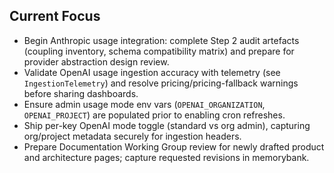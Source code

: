 ## Current Focus
- Begin Anthropic usage integration: complete Step 2 audit artefacts (coupling inventory, schema compatibility matrix) and prepare for provider abstraction design review.
- Validate OpenAI usage ingestion accuracy with telemetry (see `IngestionTelemetry`) and resolve pricing/pricing-fallback warnings before sharing dashboards.
- Ensure admin usage mode env vars (`OPENAI_ORGANIZATION`, `OPENAI_PROJECT`) are populated prior to enabling cron refreshes.
- Ship per-key OpenAI mode toggle (standard vs org admin), capturing org/project metadata securely for ingestion headers.
- Prepare Documentation Working Group review for newly drafted product and architecture pages; capture requested revisions in memorybank.
